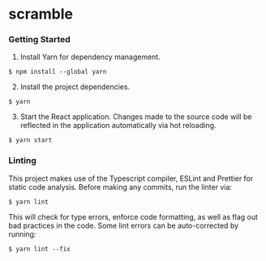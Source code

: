 # scramble

### Getting Started
1. Install Yarn for dependency management.
```
$ npm install --global yarn
```
2. Install the project dependencies.
``` 
$ yarn
```
3. Start the React application. Changes made to the source code will be reflected in the application automatically via hot reloading.
``` 
$ yarn start
```

### Linting
This project makes use of the Typescript compiler, ESLint and Prettier for static code analysis.
Before making any commits, run the linter via:
```
$ yarn lint
```
This will check for type errors, enforce code formatting, as well as flag out bad practices in the code.
Some lint errors can be auto-corrected by running:
```
$ yarn lint --fix
```

